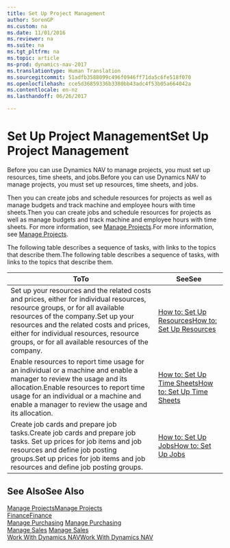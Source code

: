 ```yaml
---
title: Set Up Project Management
author: SorenGP
ms.custom: na
ms.date: 11/01/2016
ms.reviewer: na
ms.suite: na
ms.tgt_pltfrm: na
ms.topic: article
ms-prod: dynamics-nav-2017
ms.translationtype: Human Translation
ms.sourcegitcommit: 51adfb3588099c496f0946ff71da5c6fe518f070
ms.openlocfilehash: cce5d36859336b3380bb43adc4f53b05a664042a
ms.contentlocale: en-nz
ms.lasthandoff: 06/26/2017

---
```


# <a name="set-up-project-management"></a><span data-ttu-id="86b35-102">Set Up Project Management</span><span class="sxs-lookup"><span data-stu-id="86b35-102">Set Up Project Management</span></span>
<span data-ttu-id="86b35-103">Before you can use Dynamics NAV to manage projects, you must set up resources, time sheets, and jobs.</span><span class="sxs-lookup"><span data-stu-id="86b35-103">Before you can use Dynamics NAV to manage projects, you must set up resources, time sheets, and jobs.</span></span>

<span data-ttu-id="86b35-104">Then you can create jobs and schedule resources for projects as well as manage budgets and track machine and employee hours with time sheets.</span><span class="sxs-lookup"><span data-stu-id="86b35-104">Then you can create jobs and schedule resources for projects as well as manage budgets and track machine and employee hours with time sheets.</span></span> <span data-ttu-id="86b35-105">For more information, see [Manage Projects](projects-manage-projects.md).</span><span class="sxs-lookup"><span data-stu-id="86b35-105">For more information, see [Manage Projects](projects-manage-projects.md).</span></span>  

<span data-ttu-id="86b35-106">The following table describes a sequence of tasks, with links to the topics that describe them.</span><span class="sxs-lookup"><span data-stu-id="86b35-106">The following table describes a sequence of tasks, with links to the topics that describe them.</span></span>

|<span data-ttu-id="86b35-107">To</span><span class="sxs-lookup"><span data-stu-id="86b35-107">To</span></span> |<span data-ttu-id="86b35-108">See</span><span class="sxs-lookup"><span data-stu-id="86b35-108">See</span></span> |
|---|----|
|<span data-ttu-id="86b35-109">Set up your resources and the related costs and prices, either for individual resources, resource groups, or for all available resources of the company.</span><span class="sxs-lookup"><span data-stu-id="86b35-109">Set up your resources and the related costs and prices, either for individual resources, resource groups, or for all available resources of the company.</span></span>|[<span data-ttu-id="86b35-110">How to: Set Up Resources</span><span class="sxs-lookup"><span data-stu-id="86b35-110">How to: Set Up Resources</span></span>](projects-how-setup-resources.md)|
|<span data-ttu-id="86b35-111">Enable resources to report time usage for an individual or a machine and enable a manager to review the usage and its allocation.</span><span class="sxs-lookup"><span data-stu-id="86b35-111">Enable resources to report time usage for an individual or a machine and enable a manager to review the usage and its allocation.</span></span>|[<span data-ttu-id="86b35-112">How to: Set Up Time Sheets</span><span class="sxs-lookup"><span data-stu-id="86b35-112">How to: Set Up Time Sheets</span></span>](projects-how-setup-time-sheets.md)
|<span data-ttu-id="86b35-113">Create job cards and prepare job tasks.</span><span class="sxs-lookup"><span data-stu-id="86b35-113">Create job cards and prepare job tasks.</span></span> <span data-ttu-id="86b35-114">Set up prices for job items and job resources and define job posting groups.</span><span class="sxs-lookup"><span data-stu-id="86b35-114">Set up prices for job items and job resources and define job posting groups.</span></span>|[<span data-ttu-id="86b35-115">How to: Set Up Jobs</span><span class="sxs-lookup"><span data-stu-id="86b35-115">How to: Set Up Jobs</span></span>](projects-how-setup-jobs.md)|

## <a name="see-also"></a><span data-ttu-id="86b35-116">See Also</span><span class="sxs-lookup"><span data-stu-id="86b35-116">See Also</span></span>
[<span data-ttu-id="86b35-117">Manage Projects</span><span class="sxs-lookup"><span data-stu-id="86b35-117">Manage Projects</span></span>](projects-manage-projects.md)  
[<span data-ttu-id="86b35-118">Finance</span><span class="sxs-lookup"><span data-stu-id="86b35-118">Finance</span></span>](finance-setup.md)  
<span data-ttu-id="86b35-119">[Manage Purchasing](purchasing-manage-purchasing.md)       </span><span class="sxs-lookup"><span data-stu-id="86b35-119">[Manage Purchasing](purchasing-manage-purchasing.md)       </span></span>  
<span data-ttu-id="86b35-120">[Manage Sales](sales-manage-sales.md)   </span><span class="sxs-lookup"><span data-stu-id="86b35-120">[Manage Sales](sales-manage-sales.md)   </span></span>  
[<span data-ttu-id="86b35-121">Work With Dynamics NAV</span><span class="sxs-lookup"><span data-stu-id="86b35-121">Work With Dynamics NAV</span></span>](ui-work-product.md)  

